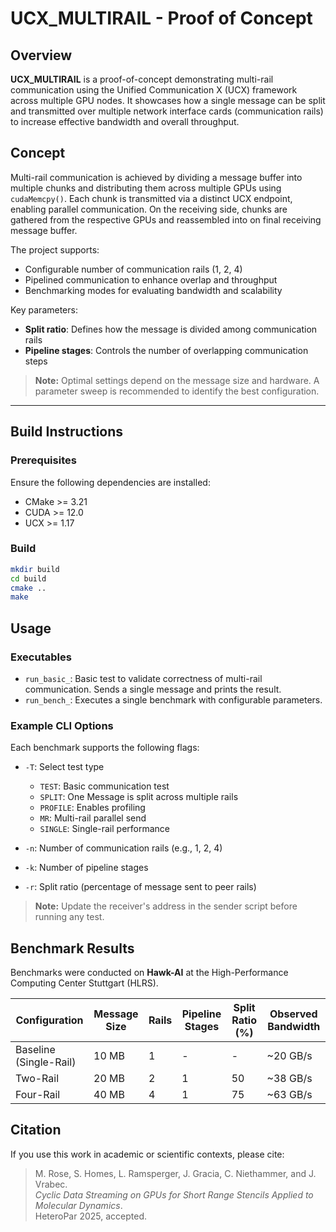 # UCX_MULTIRAIL - Proof of Concept

## Overview

**UCX_MULTIRAIL** is a proof-of-concept demonstrating multi-rail communication using the Unified Communication X (UCX) framework across multiple GPU nodes. It showcases how a single message can be split and transmitted over multiple network interface cards (communication rails) to increase effective bandwidth and overall throughput.

## Concept

Multi-rail communication is achieved by dividing a message buffer into multiple chunks and distributing them across multiple GPUs using `cudaMemcpy()`. Each chunk is transmitted via a distinct UCX endpoint, enabling parallel communication. On the receiving side, chunks are gathered from the respective GPUs and reassembled into on final receiving message buffer.

The project supports:

- Configurable number of communication rails (1, 2, 4)
- Pipelined communication to enhance overlap and throughput
- Benchmarking modes for evaluating bandwidth and scalability

Key parameters:

- **Split ratio**: Defines how the message is divided among communication rails
- **Pipeline stages**: Controls the number of overlapping communication steps

> **Note:** Optimal settings depend on the message size and hardware. A parameter sweep is recommended to identify the best configuration.

---

## Build Instructions

### Prerequisites

Ensure the following dependencies are installed:

- CMake >= 3.21  
- CUDA >= 12.0  
- UCX >= 1.17  

### Build

```bash
mkdir build
cd build
cmake ..
make
```

## Usage

### Executables

- `run_basic_`: Basic test to validate correctness of multi-rail communication. Sends a single message and prints the result.
- `run_bench_`: Executes a single benchmark with configurable parameters.

### Example CLI Options

Each benchmark supports the following flags:

- `-T`: Select test type  
  - `TEST`: Basic communication test  
  - `SPLIT`: One Message is split across multiple rails  
  - `PROFILE`: Enables profiling  
  - `MR`: Multi-rail parallel send  
  - `SINGLE`: Single-rail performance

- `-n`: Number of communication rails (e.g., 1, 2, 4)
- `-k`: Number of pipeline stages
- `-r`: Split ratio (percentage of message sent to peer rails)

> **Note:** Update the receiver's address in the sender script before running any test.

## Benchmark Results

Benchmarks were conducted on **Hawk-AI** at the High-Performance Computing Center Stuttgart (HLRS).

| Configuration          | Message Size | Rails | Pipeline Stages | Split Ratio (%) | Observed Bandwidth |
|------------------------|--------------|-------|------------------|------------------|--------------------|
| Baseline (Single-Rail) | 10 MB        | 1     | -                | -                | ~20 GB/s           |
| Two-Rail               | 20 MB        | 2     | 1                | 50               | ~38 GB/s           |
| Four-Rail              | 40 MB        | 4     | 1                | 75               | ~63 GB/s           |

## Citation

If you use this work in academic or scientific contexts, please cite:

> M. Rose, S. Homes, L. Ramsperger, J. Gracia, C. Niethammer, and J. Vrabec.  
> *Cyclic Data Streaming on GPUs for Short Range Stencils Applied to Molecular Dynamics*.  
> HeteroPar 2025, accepted.
